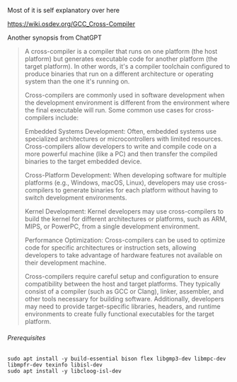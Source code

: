 Most of it is self explanatory over here

https://wiki.osdev.org/GCC_Cross-Compiler

Another synopsis from ChatGPT

>A cross-compiler is a compiler that runs on one platform (the host platform) but generates executable code for another platform (the target platform). In other words, it's a compiler toolchain configured to produce binaries that run on a different architecture or operating system than the one it's running on.
>
>Cross-compilers are commonly used in software development when the development environment is different from the environment where the final executable will run. Some common use cases for cross-compilers include:
>
>Embedded Systems Development: Often, embedded systems use specialized architectures or microcontrollers with limited resources. Cross-compilers allow developers to write and compile code on a more powerful machine (like a PC) and then transfer the compiled binaries to the target embedded device.
>
>Cross-Platform Development: When developing software for multiple platforms (e.g., Windows, macOS, Linux), developers may use cross-compilers to generate binaries for each platform without having to switch development environments.
>
>Kernel Development: Kernel developers may use cross-compilers to build the kernel for different architectures or platforms, such as ARM, MIPS, or PowerPC, from a single development environment.
>
>Performance Optimization: Cross-compilers can be used to optimize code for specific architectures or instruction sets, allowing developers to take advantage of hardware features not available on their development machine.
>
>Cross-compilers require careful setup and configuration to ensure compatibility between the host and target platforms. They typically consist of a compiler (such as GCC or Clang), linker, assembler, and other tools necessary for building software. Additionally, developers may need to provide target-specific libraries, headers, and runtime environments to create fully functional executables for the target platform.

###### Prerequisites

```shell
sudo apt install -y build-essential bison flex libgmp3-dev libmpc-dev libmpfr-dev texinfo libisl-dev
sudo apt install -y libcloog-isl-dev
```